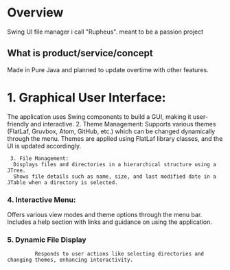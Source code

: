 # Overview

Swing UI file manager i call "Rupheus". meant to be a passion project

## What is product/service/concept
Made in Pure Java and planned to update overtime with other features.

   # 1. Graphical User Interface:
  The application uses Swing components to build a GUI, making it user-friendly and interactive.
   2. Theme Management:
        Supports various themes (FlatLaf, Gruvbox, Atom, GitHub, etc.) which can be changed dynamically through the menu.
	Themes are applied using FlatLaf library classes, and the UI is updated accordingly.

     3. File Management:
	  Displays files and directories in a hierarchical structure using a JTree.
	  Shows file details such as name, size, and last modified date in a JTable when a directory is selected.
### 4.	Interactive Menu:
 Offers various view modes and theme options through the menu bar.
	   Includes a help section with links and guidance on using the application.
   ### 5. Dynamic File Display 
    	     Responds to user actions like selecting directories and changing themes, enhancing interactivity.
